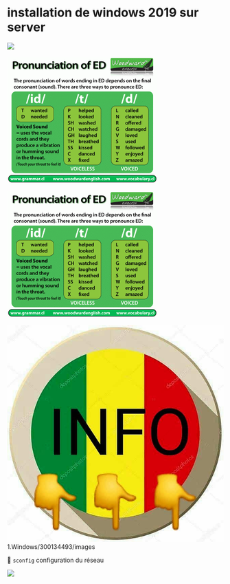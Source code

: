 # installation de windows 2019 sur server
<img src=images/20230523_175014.jpg width='' height='' > </img>





<img src=images/pronunciation-of-ed-in-english.gif width='' heigth='' > </img>

<img src=images/pronunciation-of-ed-in-english.gif width='' height='' > </img>


<img src=images/930b6038-a327-4684-98b7-6ae8da793ac2.jpeg width='' height='' > </img>
1.Windows/300134493/images




:pushpin: `sconfig` configuration du réseau 

<img src=images/20230523_175014.jpg width='' height='' > </img>
